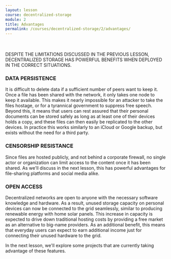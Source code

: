 ```yaml
---
layout: lesson
course: decentralized-storage
module: 2
title: Advantages
permalink: /courses/decentralized-storage/2/advantages/
---
```

<br>
<br>
<span class="openingParagraph">DESPITE THE LIMITATIONS DISCUSSED IN THE PREVIOUS LESSON, DECENTRALIZED STORAGE HAS POWERFUL BENEFITS WHEN DEPLOYED IN THE CORRECT SITUATIONS.</span>

<h3>DATA PERSISTENCE</h3>
It is difficult to delete data if a sufficient number of peers want to keep it. Once a file has been shared with the network, it only takes one node to keep it available. This makes it nearly impossible for an attacker to take the files hostage, or for a tyrannical government to suppress free speech. Beyond this, it means that users can rest assured that their personal documents can be stored safely as long as at least one of their devices holds a copy, and these files can then easily be replicated to the other devices. In practice this works similarly to an iCloud or Google backup, but exists without the need for a third party. 

<h3>CENSORSHIP RESISTANCE</h3>
Since files are hosted publicly, and not behind a corporate firewall, no single actor or organization can limit access to the content once it has been shared. As we'll discuss in the next lesson, this has powerful advantages for file-sharing platforms and social media alike. 

<h3>OPEN ACCESS</h3>
Decentralized networks are open to anyone with the necessary software knowledge and hardware. As a result, unused storage capacity on personal devices can now be connected to the grid seamlessly, similar to producing renewable energy with home solar panels. This increase in capacity is expected to drive down traditional hosting costs by providing a free market as an alternative to big-name providers. As an additional benefit, this means that everyday users can expect to earn additional income just for connecting their unused hardware to the grid. 

In the next lesson, we'll explore some projects that are currently taking advantage of these features.

